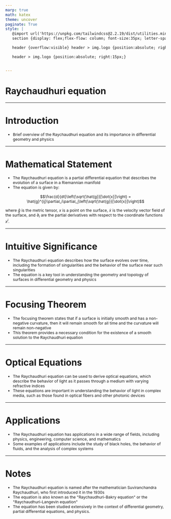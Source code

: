 ```yaml
---
marp: true
math: katex
theme: uncover
paginate: True
style: |
   @import url('https://unpkg.com/tailwindcss@2.2.19/dist/utilities.min.css');
   section {display: flex;flex-flow: column; font-size:35px; letter-spacing:1.4px;}

   header {overflow:visible} header > img.logo {position:absolute; right:15px;}

   header > img.logo {position:absolute; right:15px;}


---
```

<!-- backgroundColor: white -->
<!-- _class: lead -->

 # Raychaudhuri equation

---
<style scoped>p,li {font-size:0.96em}</style>

 # Introduction
- Brief overview of the Raychaudhuri equation and its importance in differential geometry and physics


---
<style scoped>p,li {font-size:0.84em}</style>

 # Mathematical Statement

- The Raychaudhuri equation is a partial differential equation that describes the evolution of a surface in a Riemannian manifold
- The equation is given by:

$$\frac{d}{dt}\left(\sqrt{\hat{g}}[\dot{x}]\right) = \hat{g}^{ij}\partial_i\partial_j\left(\sqrt{\hat{g}}[\dot{x}]\right)$$

where $\hat{g}$ is the metric tensor, $x$ is a point on the surface, $\dot{x}$ is the velocity vector field of the surface, and $\partial_i$ are the partial derivatives with respect to the coordinate functions $x^i$.

---
<style scoped>p,li {font-size:0.92em}</style>

 # Intuitive Significance
- The Raychaudhuri equation describes how the surface evolves over time, including the formation of singularities and the behavior of the surface near such singularities
- The equation is a key tool in understanding the geometry and topology of surfaces in differential geometry and physics


---
<style scoped>p,li {font-size:0.92em}</style>

 # Focusing Theorem
- The focusing theorem states that if a surface is initially smooth and has a non-negative curvature, then it will remain smooth for all time and the curvature will remain non-negative
- This theorem provides a necessary condition for the existence of a smooth solution to the Raychaudhuri equation


---
<style scoped>p,li {font-size:0.92em}</style>

 # Optical Equations

- The Raychaudhuri equation can be used to derive optical equations, which describe the behavior of light as it passes through a medium with varying refractive indices
- These equations are important in understanding the behavior of light in complex media, such as those found in optical fibers and other photonic devices

---
<style scoped>p,li {font-size:0.92em}</style>

 # Applications

- The Raychaudhuri equation has applications in a wide range of fields, including physics, engineering, computer science, and mathematics
- Some examples of applications include the study of black holes, the behavior of fluids, and the analysis of complex systems

---
<style scoped>p,li {font-size:0.88em}</style>

 # Notes

- The Raychaudhuri equation is named after the mathematician Suviranchandra Raychaudhuri, who first introduced it in the 1930s
- The equation is also known as the "Raychaudhuri-Bakry equation" or the "Raychaudhuri-Langevin equation"
- The equation has been studied extensively in the context of differential geometry, partial differential equations, and physics.